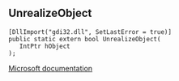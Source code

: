 ## UnrealizeObject

```
[DllImport("gdi32.dll", SetLastError = true)]
public static extern bool UnrealizeObject(
   IntPtr hObject
);
```

[Microsoft documentation](https://docs.microsoft.com/en-us/windows/win32/api/wingdi/nf-wingdi-unrealizeobject)
